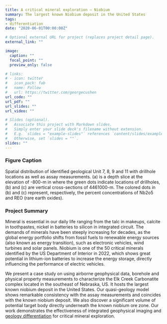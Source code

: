 ```yaml
---
title: A critical mineral exploration – Niobium
summary: The largest known Niobium deposit in the United States
tags:
- differentiation
date: "2020-06-01T00:00:00Z"

# Optional external URL for project (replaces project detail page).
external_link: ""

image:
  caption: ""
  focal_point: ""
  preview_only: false

# links:
# - icon: twitter
#   icon_pack: fab
#   name: Follow
#   url: https://twitter.com/georgecushen
url_code: ""
url_pdf: ""
url_slides: ""
url_video: ""

# Slides (optional).
#   Associate this project with Markdown slides.
#   Simply enter your slide deck's filename without extension.
#   E.g. `slides = "example-slides"` references `content/slides/example-slides.md`.
#   Otherwise, set `slides = ""`.
slides: ""
---
```


### Figure Caption
Spatial distribution of identified geological Unit 7, 8, 9 and 11 with drillhole locations as well as assay measurements. (a) is a depth slice at the elevation of -800-m in where the green dots indicate locations of drillholes, (b) and (c) are vertical cross-sections of 4461000-m. The colored dots in (b) and (c) represent, respectively, the percent concentrations of Nb2o5 and REO (rare earth oxides).

### Project Summary

Mineral is essential in our daily life ranging from the talc in makeups, calcite in toothpastes, nickel in batteries to silicon in integrated circuit. The demands of minerals have been steeply increasing for decades, as the global energy portfolio shifts from fossil fuels to renewable energy sources (also known as energy transition), such as electronic vehicles, wind turbines and solar panels. Niobium is one of the 50 critical minerals identified by the US Department of Interior in 2022, which shows great potential in lithium-ion batteries to increase the energy storage, directly influencing the performance of electric vehicles.

We present a case study on using airborne geophysical data, borehole and physical property measurements to characterize the Elk Creek Carbonatite complex located in the southeast of Nebraska, US. It hosts the largest known niobium deposit in the United States. Our quasi-geology model shows remarkable consistency with the assay measurements and coincides with the known niobium deposit. We also discover a significant volume of potential target body directly underneath the known niobium ore zone. Our work demonstrates the effectiveness of integrated geophysical imaging and [geology differentiation](https://sites.google.com/view/jiajiasun/research/geology-differentiation) for critical mineral exploration.
